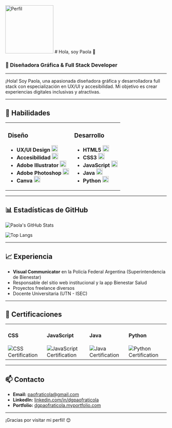 <img src="https://github.com/dgpaofraticola.png" width="150" alt="Perfil" />
# Hola, soy Paola 👋


### 🌟 Diseñadora Gráfica & Full Stack Developer

---

¡Hola! Soy Paola, una apasionada diseñadora gráfica y desarrolladora full stack con especialización en UX/UI y accesibilidad. Mi objetivo es crear experiencias digitales inclusivas y atractivas.

---
## 🚀 Habilidades

<table>
  <tr>
    <td valign="top">
      <h3>Diseño</h3>
      <ul>
        <li><strong>UX/UI Design</strong> <img src="https://img.icons8.com/ios/50/000000/figma.png" width="20" /></li>
        <li><strong>Accesibilidad</strong> <img src="https://img.icons8.com/ios/50/000000/accessibility2.png" width="20" /></li>
        <li><strong>Adobe Illustrator</strong> <img src="https://img.icons8.com/color/48/000000/adobe-illustrator.png" width="20" /></li>
        <li><strong>Adobe Photoshop</strong> <img src="https://img.icons8.com/color/48/000000/adobe-photoshop.png" width="20" /></li>
        <li><strong>Canva</strong> <img src="https://img.icons8.com/color/48/000000/canva.png" width="20" /></li>
      </ul>
    </td>
    <td valign="top">
      <h3>Desarrollo</h3>
      <ul>
        <li><strong>HTML5</strong> <img src="https://img.icons8.com/color/48/000000/html-5.png" width="20" /></li>
        <li><strong>CSS3</strong> <img src="https://img.icons8.com/color/48/000000/css3.png" width="20" /></li>
        <li><strong>JavaScript</strong> <img src="https://img.icons8.com/color/48/000000/javascript.png" width="20" /></li>
        <li><strong>Java</strong> <img src="https://img.icons8.com/color/48/000000/java-coffee-cup-logo.png" width="20" /></li>
        <li><strong>Python</strong> <img src="https://img.icons8.com/color/48/000000/python.png" width="20" /></li>
      </ul>
    </td>
  </tr>
</table>

---

## 📊 Estadísticas de GitHub

![Paola's GitHub Stats](https://github-readme-stats.vercel.app/api?username=dgpaofraticola&show_icons=true&theme=radical)

![Top Langs](https://github-readme-stats.vercel.app/api/top-langs/?username=dgpaofraticola&layout=compact&theme=radical)

---

## 📈 Experiencia

- **Visual Communicator** en la Policía Federal Argentina (Superintendencia de Bienestar)
- Responsable del sitio web institucional y la app Bienestar Salud
- Proyectos freelance diversos
- Docente Universitaria (UTN - ISEC)

---

## 📜 Certificaciones

<table>
  <tr>
    <td>
      <h4>CSS</h4>
      <img src="https://img.shields.io/badge/Certified-CSS-blue?style=flat-square" alt="CSS Certification"/>
    </td>
    <td>
      <h4>JavaScript</h4>
      <img src="https://img.shields.io/badge/Certified-JavaScript-yellow?style=flat-square" alt="JavaScript Certification"/>
    </td>
    <td>
      <h4>Java</h4>
      <img src="https://img.shields.io/badge/Certified-Java-red?style=flat-square" alt="Java Certification"/>
    </td>
    <td>
      <h4>Python</h4>
      <img src="https://img.shields.io/badge/Certified-Python-blue?style=flat-square" alt="Python Certification"/>
    </td>
  </tr>
</table>

---

## 📫 Contacto

- **Email:** [paofraticola@gmail.com](mailto:paofraticola@gmail.com)
- **LinkedIn:** [linkedin.com/in/dgpaofraticola](https://www.linkedin.com/in/dgpaofraticola)
- **Portfolio:** [dgpaofraticola.myportfolio.com](https://dgpaofraticola.myportfolio.com)

---

¡Gracias por visitar mi perfil! 😊
